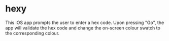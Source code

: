 # hexy
This iOS app prompts the user to enter a hex code. Upon pressing "Go", the app will validate the hex code and change the on-screen colour swatch to the corresponding colour.

